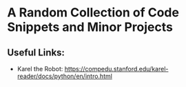 # A Random Collection of Code Snippets and Minor Projects




## Useful Links:

* Karel the Robot: https://compedu.stanford.edu/karel-reader/docs/python/en/intro.html

